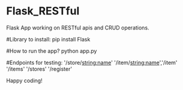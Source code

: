# Flask_RESTful
Flask App working on RESTful apis and CRUD operations.

#Library to install:
pip install Flask

#How to run the app?
python app.py

#Endpoints for testing:
'/store/<string:name>'
'/item/<string:name>','/item'
'/items'
'/stores'
'/register'


Happy coding!

